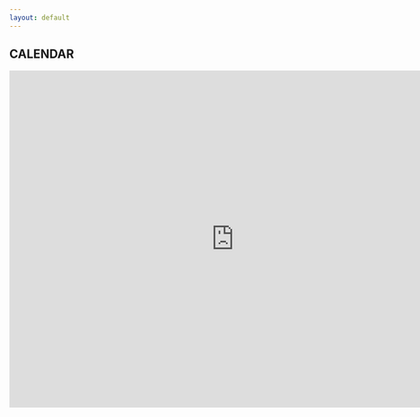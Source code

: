 ```yaml
---
layout: default
---
```


## CALENDAR

<iframe src="https://calendar.google.com/calendar/embed?showTitle=0&amp;showPrint=0&amp;mode=WEEK&amp;height=600&amp;wkst=1&amp;bgcolor=%23ffffff&amp;src=margaretmfurr%40gmail.com&amp;color=%23333333&amp;ctz=America%2FNew_York" style="border-width:0" width="800" height="600" frameborder="0" scrolling="no"></iframe>
